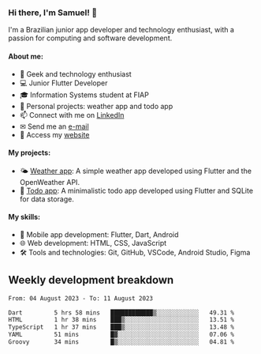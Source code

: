 ### Hi there, I'm Samuel! 👋

I'm a Brazilian junior app developer and technology enthusiast, with a passion for computing and software development.

#### About me:

- 🌟 Geek and technology enthusiast
- 💻 Junior Flutter Developer
- 🎓 Information Systems student at FIAP
- 🔭 Personal projects: weather app and todo app
- 📫 Connect with me on [LinkedIn](https://www.linkedin.com/in/samuel-s-marques/)
- ✉ Send me an [e-mail](mailto:samuel.s.marques@protonmail.com)
- 🔗 Access my [website](https://samuel-marques.me/)

#### My projects:

- 🌤️ [Weather app](https://github.com/samuel-s-marques/weather-app): A simple weather app developed using Flutter and the OpenWeather API.
- 📝 [Todo app](https://github.com/samuel-s-marques/todo-app): A minimalistic todo app developed using Flutter and SQLite for data storage.

#### My skills:

- 📱 Mobile app development: Flutter, Dart, Android
- 🌐 Web development: HTML, CSS, JavaScript
- 🛠️ Tools and technologies: Git, GitHub, VSCode, Android Studio, Figma

## Weekly development breakdown
<!--START_SECTION:waka-->

```txt
From: 04 August 2023 - To: 11 August 2023

Dart         5 hrs 58 mins   ████████████▒░░░░░░░░░░░░   49.31 %
HTML         1 hr 38 mins    ███▒░░░░░░░░░░░░░░░░░░░░░   13.51 %
TypeScript   1 hr 37 mins    ███▒░░░░░░░░░░░░░░░░░░░░░   13.48 %
YAML         51 mins         █▓░░░░░░░░░░░░░░░░░░░░░░░   07.06 %
Groovy       34 mins         █▒░░░░░░░░░░░░░░░░░░░░░░░   04.81 %
```

<!--END_SECTION:waka-->
